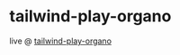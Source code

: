# tailwind-play-organo
live @ [tailwind-play-organo](https://arunvbiradar.github.io/tailwind-play-organo/)
